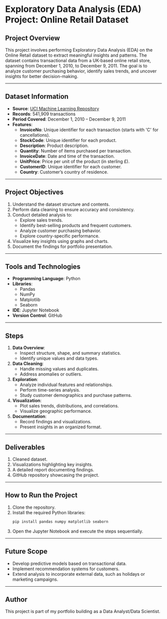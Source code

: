 
# Exploratory Data Analysis (EDA) Project: Online Retail Dataset

## Project Overview
This project involves performing Exploratory Data Analysis (EDA) on the Online Retail dataset to extract meaningful insights and patterns. The dataset contains transactional data from a UK-based online retail store, spanning from December 1, 2010, to December 9, 2011. The goal is to analyze customer purchasing behavior, identify sales trends, and uncover insights for better decision-making.

---

## Dataset Information
- **Source**: [UCI Machine Learning Repository](https://archive.ics.uci.edu/ml/datasets/Online+Retail)
- **Records**: 541,909 transactions
- **Period Covered**: December 1, 2010 – December 9, 2011
- **Features**:
  - **InvoiceNo**: Unique identifier for each transaction (starts with 'C' for cancellations).
  - **StockCode**: Unique identifier for each product.
  - **Description**: Product description.
  - **Quantity**: Number of items purchased per transaction.
  - **InvoiceDate**: Date and time of the transaction.
  - **UnitPrice**: Price per unit of the product (in sterling £).
  - **CustomerID**: Unique identifier for each customer.
  - **Country**: Customer’s country of residence.

---

## Project Objectives
1. Understand the dataset structure and contents.
2. Perform data cleaning to ensure accuracy and consistency.
3. Conduct detailed analysis to:
   - Explore sales trends.
   - Identify best-selling products and frequent customers.
   - Analyze customer purchasing behavior.
   - Explore country-specific performance.
4. Visualize key insights using graphs and charts.
5. Document the findings for portfolio presentation.

---

## Tools and Technologies
- **Programming Language**: Python
- **Libraries**:
  - Pandas
  - NumPy
  - Matplotlib
  - Seaborn
- **IDE**: Jupyter Notebook
- **Version Control**: GitHub

---

## Steps
1. **Data Overview**:
   - Inspect structure, shape, and summary statistics.
   - Identify unique values and data types.
2. **Data Cleaning**:
   - Handle missing values and duplicates.
   - Address anomalies or outliers.
3. **Exploration**:
   - Analyze individual features and relationships.
   - Perform time-series analysis.
   - Study customer demographics and purchase patterns.
4. **Visualization**:
   - Plot sales trends, distributions, and correlations.
   - Visualize geographic performance.
5. **Documentation**:
   - Record findings and visualizations.
   - Present insights in an organized format.

---

## Deliverables
1. Cleaned dataset.
2. Visualizations highlighting key insights.
3. A detailed report documenting findings.
4. GitHub repository showcasing the project.

---

## How to Run the Project
1. Clone the repository.
2. Install the required Python libraries:
   ```bash
   pip install pandas numpy matplotlib seaborn
   ```
3. Open the Jupyter Notebook and execute the steps sequentially.

---

## Future Scope
- Develop predictive models based on transactional data.
- Implement recommendation systems for customers.
- Extend analysis to incorporate external data, such as holidays or marketing campaigns.

---

## Author
This project is part of my portfolio building as a Data Analyst/Data Scientist.
